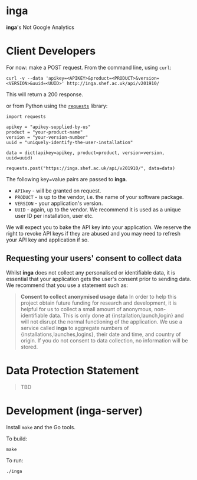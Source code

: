 # inga
**inga**'s Not Google Analytics

# Client Developers
For now:
make a POST request.
From the command line, using `curl`:
```
curl -v --data 'apikey=<APIKEY>&product=<PRODUCT>&version=<VERSION>&uuid=<UUID>' http://inga.shef.ac.uk/api/v201910/
```
This will return a 200 response.

or from Python using the [`requests`](https://requests.kennethreitz.org/en/master/) library:

```
import requests

apikey = "apikey-supplied-by-us"
product = "your-product-name"
version = "your-version-number"
uuid = "uniquely-identify-the-user-installation"

data = dict(apikey=apikey, product=product, version=version, uuid=uuid)

requests.post("https://inga.shef.ac.uk/api/v201910/", data=data)
```

The following key=value pairs are passed to **inga**.
* `APIkey` - will be granted on request.
* `PRODUCT` - is up to the vendor, i.e. the name of your software package.
* `VERSION` - your application's version.
* `UUID` - again, up to the vendor. We recommend it is used as a unique user ID per installation, user etc.

We will expect you to bake the API key into your application. We reserve the right to revoke API keys if they are abused and you may need to refresh your API key and application if so.

## Requesting your users' consent to collect data
Whilst **inga** does not collect any personalised or identifiable data, it is essential that your application gets the user's consent prior to sending data. We recommend that you use a statement such as:
> **Consent to collect anonymised usage data**
> In order to help this project obtain future funding for research and development, it is helpful for us to collect a small amount of anonymous, non-identifiable data. This is only done at {installation,launch,login} and will not disrupt the normal functioning of the application. We use a service called **inga** to aggregate numbers of {installations,launches,logins}, their date and time, and country of origin. If you do not consent to data collection, no information will be stored.

# Data Protection Statement
> TBD

# Development (inga-server)

Install `make` and the Go tools.

To build:

    make

To run:

    ./inga
